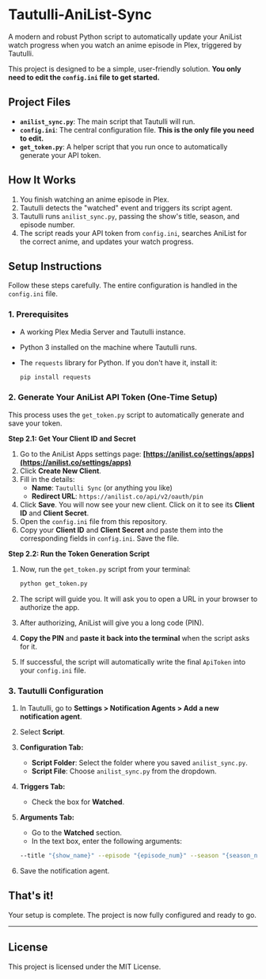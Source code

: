 # Tautulli-AniList-Sync

A modern and robust Python script to automatically update your AniList watch progress when you watch an anime episode in Plex, triggered by Tautulli.

This project is designed to be a simple, user-friendly solution. **You only need to edit the `config.ini` file to get started.**

## Project Files

-   **`anilist_sync.py`**: The main script that Tautulli will run.
-   **`config.ini`**: The central configuration file. **This is the only file you need to edit.**
-   **`get_token.py`**: A helper script that you run once to automatically generate your API token.

## How It Works

1.  You finish watching an anime episode in Plex.
2.  Tautulli detects the "watched" event and triggers its script agent.
3.  Tautulli runs `anilist_sync.py`, passing the show's title, season, and episode number.
4.  The script reads your API token from `config.ini`, searches AniList for the correct anime, and updates your watch progress.

## Setup Instructions

Follow these steps carefully. The entire configuration is handled in the `config.ini` file.

### 1. Prerequisites

-   A working Plex Media Server and Tautulli instance.
-   Python 3 installed on the machine where Tautulli runs.
-   The `requests` library for Python. If you don't have it, install it:

    ```bash
    pip install requests

### 2. Generate Your AniList API Token (One-Time Setup)

This process uses the `get_token.py` script to automatically generate and save your token.

**Step 2.1: Get Your Client ID and Secret**
1.  Go to the AniList Apps settings page: **[https://anilist.co/settings/apps](https://anilist.co/settings/apps)**
2.  Click **Create New Client**.
3.  Fill in the details:
    -   **Name**: `Tautulli Sync` (or anything you like)
    -   **Redirect URL**: `https://anilist.co/api/v2/oauth/pin`
4.  Click **Save**. You will now see your new client. Click on it to see its **Client ID** and **Client Secret**.
5.  Open the `config.ini` file from this repository.
6.  Copy your **Client ID** and **Client Secret** and paste them into the corresponding fields in `config.ini`. Save the file.

**Step 2.2: Run the Token Generation Script**
1.  Now, run the `get_token.py` script from your terminal:

    ```bash
    python get_token.py

2.  The script will guide you. It will ask you to open a URL in your browser to authorize the app.
3.  After authorizing, AniList will give you a long code (PIN).
4.  **Copy the PIN** and **paste it back into the terminal** when the script asks for it.
5.  If successful, the script will automatically write the final `ApiToken` into your `config.ini` file.

### 3. Tautulli Configuration

1.  In Tautulli, go to **Settings > Notification Agents > Add a new notification agent**.
2.  Select **Script**.
3.  **Configuration Tab:**
    -   **Script Folder**: Select the folder where you saved `anilist_sync.py`.
    -   **Script File**: Choose `anilist_sync.py` from the dropdown.
4.  **Triggers Tab:**
    -   Check the box for **Watched**.
5.  **Arguments Tab:**
    -   Go to the **Watched** section.
    -   In the text box, enter the following arguments:

    ```bash
    --title "{show_name}" --episode "{episode_num}" --season "{season_num}"

6.  Save the notification agent.

## That's it!

Your setup is complete. The project is now fully configured and ready to go.

---
## License
This project is licensed under the MIT License.
